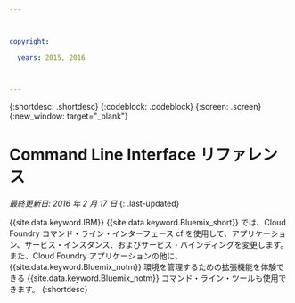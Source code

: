 ```yaml
---

 

copyright:

  years: 2015, 2016

 

---
```


{:shortdesc: .shortdesc}
{:codeblock: .codeblock}
{:screen: .screen}
{:new_window: target="_blank"}

# Command Line Interface リファレンス


*最終更新日: 2016 年 2 月 17 日*
{: .last-updated}

{{site.data.keyword.IBM}} {{site.data.keyword.Bluemix_short}} では、Cloud Foundry コマンド・ライン・インターフェース cf を使用して、アプリケーション、サービス・インスタンス、およびサービス・バインディングを変更します。
また、Cloud Foundry アプリケーションの他に、{{site.data.keyword.Bluemix_notm}} 環境を管理するための拡張機能を体験できる {{site.data.keyword.Bluemix_notm}} コマンド・ライン・ツールも使用できます。
{:shortdesc}
